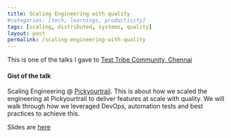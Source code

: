 ```yaml
---
title: Scaling Engineering with quality
#categories: [tech, learnings, productivity]
tags: [scaling, distributed, systems, quality]
layout: post
permalink: /scaling-engineering-with-quality
---
```

This is one of the talks I gave to [Test Tribe Community, Chennai](https://www.thetesttribe.com/events/the-test-tribe-4th-chennai-meetup-at-pickyourtrail/)

#### Gist of the talk

Scaling Engineering @ [Pickyourtrail](https://pickyourtrail.com). This is about how we scaled the engineering at Pickyourtrail to deliver features at scale with quality. We will walk through how we leveraged DevOps, automation tests and best practices to achieve this.

Slides are [here](assets/VG-PYT-Mar72020.pdf)

